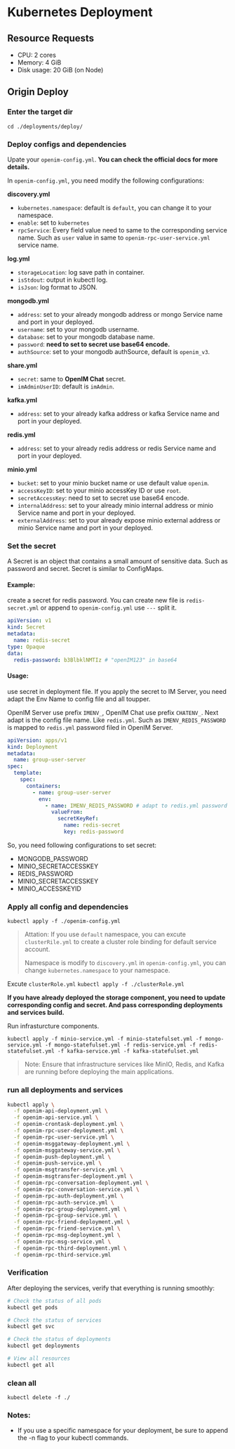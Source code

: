 # Kubernetes Deployment

## Resource Requests

- CPU: 2 cores
- Memory: 4 GiB
- Disk usage: 20 GiB (on Node)

## Origin Deploy

### Enter the target dir

`cd ./deployments/deploy/`

### Deploy configs and dependencies

Upate your `openim-config.yml`. **You can check the official docs for more details.**

In `openim-config.yml`, you need modify the following configurations:

**discovery.yml**

- `kubernetes.namespace`: default is `default`, you can change it to your namespace.
- `enable`: set to `kubernetes`
- `rpcService`: Every field value need to same to the corresponding service name. Such as `user` value in same to `openim-rpc-user-service.yml` service name.

**log.yml**

- `storageLocation`: log save path in container.
- `isStdout`: output in kubectl log.
- `isJson`: log format to JSON.

**mongodb.yml**

- `address`: set to your already mongodb address or mongo Service name and port in your deployed.
- `username`: set to your mongodb username.
- `database`: set to your mongodb database name.
- `password`: **need to set to secret use base64 encode.**
- `authSource`: set to your mongodb authSource, default is `openim_v3`.

**share.yml**

- `secret`: same to **OpenIM Chat** secret.
- `imAdminUserID`: default is `imAdmin`.

**kafka.yml**

- `address`: set to your already kafka address or kafka Service name and port in your deployed.

**redis.yml**

- `address`: set to your already redis address or redis Service name and port in your deployed.

**minio.yml**

- `bucket`: set to your minio bucket name or use default value `openim`.
- `accessKeyID`: set to your minio accessKey ID or use `root`.
- `secretAccessKey`: need to set to secret use base64 encode.
- `internalAddress`: set to your already minio internal address or minio Service name and port in your deployed.
- `externalAddress`: set to your already expose minio external address or minio Service name and port in your deployed.

### Set the secret

A Secret is an object that contains a small amount of sensitive data. Such as password and secret. Secret is similar to ConfigMaps.

#### Example:

create a secret for redis password. You can create new file is `redis-secret.yml` or append to `openim-config.yml` use `---` split it.

```yaml
apiVersion: v1
kind: Secret
metadata:
  name: redis-secret
type: Opaque
data:
  redis-password: b3BlbklNMTIz # "openIM123" in base64
```

#### Usage:

use secret in deployment file. If you apply the secret to IM Server, you need adapt the Env Name to config file and all toupper.

OpenIM Server use prefix `IMENV_`, OpenIM Chat use prefix `CHATENV_`. Next adapt is the config file name. Like `redis.yml`. Such as `IMENV_REDIS_PASSWORD` is mapped to `redis.yml` password filed in OpenIM Server.

```yaml
apiVersion: apps/v1
kind: Deployment
metadata:
  name: group-user-server
spec:
  template:
    spec:
      containers:
        - name: group-user-server
          env:
            - name: IMENV_REDIS_PASSWORD # adapt to redis.yml password field
              valueFrom:
                secretKeyRef:
                  name: redis-secret
                  key: redis-password
```

So, you need following configurations to set secret:

- MONGODB_PASSWORD
- MINIO_SECRETACCESSKEY
- REDIS_PASSWORD
- MINIO_SECRETACCESSKEY
- MINIO_ACCESSKEYID

### Apply all config and dependencies

`kubectl apply -f ./openim-config.yml`

> Attation: If you use `default` namespace, you can excute `clusterRile.yml` to create a cluster role binding for default service account.
>
> Namespace is modify to `discovery.yml` in `openim-config.yml`, you can change `kubernetes.namespace` to your namespace.

Excute `clusterRole.yml`
`kubectl apply -f ./clusterRole.yml`

**If you have already deployed the storage component, you need to update corresponding config and secret. And pass corresponding deployments and services build.**

Run infrasturcture components.

`kubectl apply -f minio-service.yml -f minio-statefulset.yml -f mongo-service.yml -f mongo-statefulset.yml -f redis-service.yml -f redis-statefulset.yml -f kafka-service.yml -f kafka-statefulset.yml`

> Note: Ensure that infrastructure services like MinIO, Redis, and Kafka are running before deploying the main applications.

### run all deployments and services

```bash
kubectl apply \
  -f openim-api-deployment.yml \
  -f openim-api-service.yml \
  -f openim-crontask-deployment.yml \
  -f openim-rpc-user-deployment.yml \
  -f openim-rpc-user-service.yml \
  -f openim-msggateway-deployment.yml \
  -f openim-msggateway-service.yml \
  -f openim-push-deployment.yml \
  -f openim-push-service.yml \
  -f openim-msgtransfer-service.yml \
  -f openim-msgtransfer-deployment.yml \
  -f openim-rpc-conversation-deployment.yml \
  -f openim-rpc-conversation-service.yml \
  -f openim-rpc-auth-deployment.yml \
  -f openim-rpc-auth-service.yml \
  -f openim-rpc-group-deployment.yml \
  -f openim-rpc-group-service.yml \
  -f openim-rpc-friend-deployment.yml \
  -f openim-rpc-friend-service.yml \
  -f openim-rpc-msg-deployment.yml \
  -f openim-rpc-msg-service.yml \
  -f openim-rpc-third-deployment.yml \
  -f openim-rpc-third-service.yml
```

### Verification

After deploying the services, verify that everything is running smoothly:

```bash
# Check the status of all pods
kubectl get pods

# Check the status of services
kubectl get svc

# Check the status of deployments
kubectl get deployments

# View all resources
kubectl get all
```

### clean all

`kubectl delete -f ./`

### Notes:

- If you use a specific namespace for your deployment, be sure to append the -n <namespace> flag to your kubectl commands.
